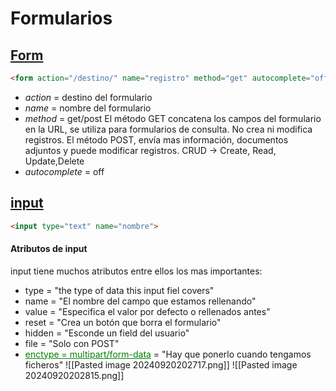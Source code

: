 # Formularios


## <a href=https://www.w3schools.com/html/html_forms.asp>Form</a>
```html
<form action="/destino/" name="registro" method="get" autocomplete="off">
```
- *action* = destino del formulario
- *name* = nombre del formulario
- *method* = get/post 
	El método GET concatena los campos del formulario en la URL, se utiliza para formularios de consulta. No crea ni modifica registros.
	El método POST, envía mas información, documentos adjuntos y puede modificar registros.
		CRUD -> Create, Read, Update,Delete
- *autocomplete* = off 
## <a href=https://www.w3schools.com/tags/tag_input.asp>input</a>
```html
<input type="text" name="nombre">
```
#### Atributos de input
input tiene muchos atributos entre ellos los mas importantes: 
- type = "the type of data this input fiel covers"
- name = "El nombre del campo que estamos rellenando"
- value = "Especifica el valor por defecto o rellenados antes"
- reset = "Crea un botón que borra el formulario"
- hidden = "Esconde un field del usuario"
- file = "Solo con POST"
- <a href="https://www.w3schools.com/tags/att_form_enctype.asp" style="color:green">enctype = multipart/form-data</a> = "Hay que ponerlo cuando tengamos ficheros"
![[Pasted image 20240920202717.png]]
![[Pasted image 20240920202815.png]]
